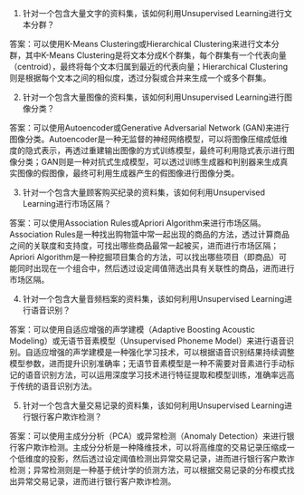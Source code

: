1. 针对一个包含大量文字的资料集，该如何利用Unsupervised Learning进行文本分群？

答案：可以使用K-Means Clustering或Hierarchical Clustering来进行文本分群，其中K-Means Clustering是将文本分成K个群集，每个群集有一个代表向量（centroid），最终将每个文本归属到最近的代表向量；Hierarchical Clustering则是根据每个文本之间的相似度，透过分裂或合并来生成一个或多个群集。

2. 针对一个包含大量图像的资料集，该如何利用Unsupervised Learning进行图像分类？

答案：可以使用Autoencoder或Generative Adversarial Network (GAN)来进行图像分类。Autoencoder是一种无监督的神经网络模型，可以将图像压缩成低维度的隐式表示，再透过重建输出图像的方式训练模型，最终可利用隐式表示进行图像分类；GAN则是一种对抗式生成模型，可以透过训练生成器和判别器来生成真实图像的假图像，最终可利用生成器产生的假图像进行图像分类。

3. 针对一个包含大量顾客购买纪录的资料集，该如何利用Unsupervised Learning进行市场区隔？

答案：可以使用Association Rules或Apriori Algorithm来进行市场区隔。Association Rules是一种找出购物篮中常一起出现的商品的方法，透过计算商品之间的关联度和支持度，可找出哪些商品最常一起被买，进而进行市场区隔；Apriori Algorithm是一种挖掘项目集合的方法，可以找出哪些项目（即商品）可能同时出现在一个组合中，然后透过设定阈值筛选出具有关联性的商品，进而进行市场区隔。

4. 针对一个包含大量音频档案的资料集，该如何利用Unsupervised Learning进行语音识别？

答案：可以使用自适应增强的声学建模（Adaptive Boosting Acoustic Modeling）或无语节音素模型（Unsupervised Phoneme Model）来进行语音识别。自适应增强的声学建模是一种强化学习技术，可以根据语音识别结果持续调整模型参数，进而提升识别准确率；无语节音素模型是一种不需要对音素进行手动标记的语音识别方法，可以运用深度学习技术进行特征提取和模型训练，准确率远高于传统的语音识别方法。

5. 针对一个包含大量交易记录的资料集，该如何利用Unsupervised Learning进行银行客户欺诈检测？

答案：可以使用主成分分析（PCA）或异常检测（Anomaly Detection）来进行银行客户欺诈检测。主成分分析是一种降维技术，可以将高维度的交易记录压缩成一个低维度的投影，然后透过设定阈值检测出异常交易记录，进而进行银行客户欺诈检测；异常检测则是一种基于统计学的侦测方法，可以根据交易记录的分布模式找出异常交易记录，进而进行银行客户欺诈检测。